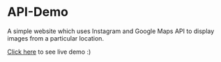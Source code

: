 # API-Demo
A simple website which uses Instagram and Google Maps API to display images from a particular location.

[Click here](http://creativekilas.com/instagram/) to see live demo :)

